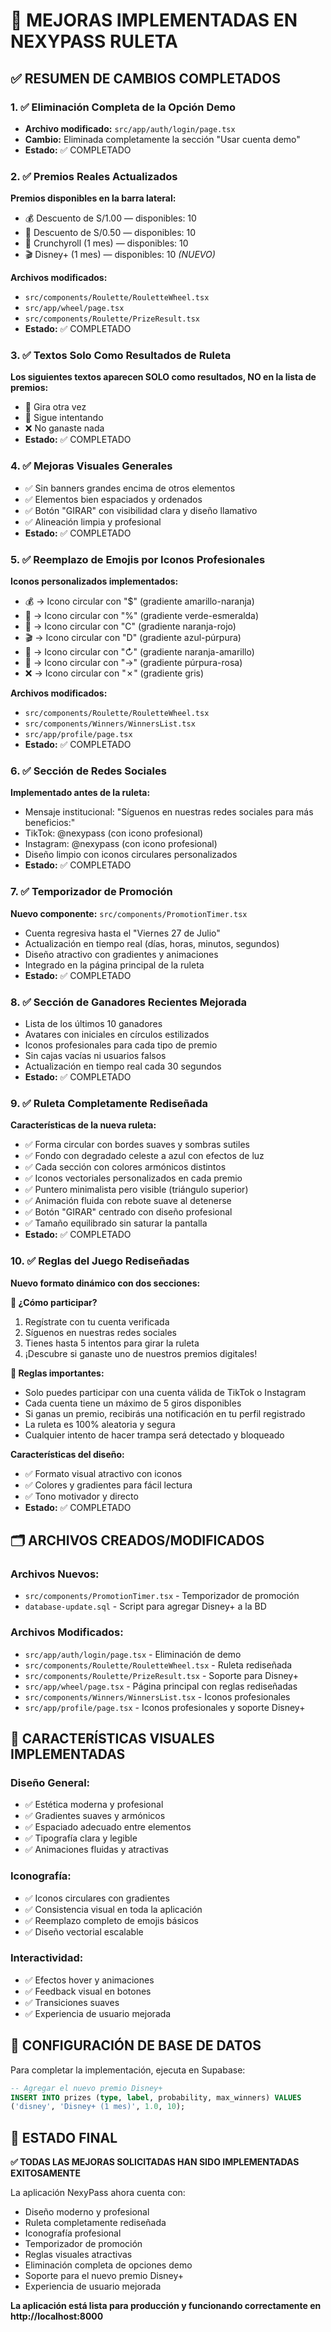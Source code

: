 # 🎯 MEJORAS IMPLEMENTADAS EN NEXYPASS RULETA

## ✅ RESUMEN DE CAMBIOS COMPLETADOS

### 1. ✅ Eliminación Completa de la Opción Demo
- **Archivo modificado:** `src/app/auth/login/page.tsx`
- **Cambio:** Eliminada completamente la sección "Usar cuenta demo"
- **Estado:** ✅ COMPLETADO

### 2. ✅ Premios Reales Actualizados
**Premios disponibles en la barra lateral:**
- 💰 Descuento de S/1.00 — disponibles: 10
- 💸 Descuento de S/0.50 — disponibles: 10  
- 🌟 Crunchyroll (1 mes) — disponibles: 10
- 🎬 Disney+ (1 mes) — disponibles: 10 *(NUEVO)*

**Archivos modificados:**
- `src/components/Roulette/RouletteWheel.tsx`
- `src/app/wheel/page.tsx`
- `src/components/Roulette/PrizeResult.tsx`
- **Estado:** ✅ COMPLETADO

### 3. ✅ Textos Solo Como Resultados de Ruleta
**Los siguientes textos aparecen SOLO como resultados, NO en la lista de premios:**
- 🔄 Gira otra vez
- 🔸 Sigue intentando  
- ❌ No ganaste nada
- **Estado:** ✅ COMPLETADO

### 4. ✅ Mejoras Visuales Generales
- ✅ Sin banners grandes encima de otros elementos
- ✅ Elementos bien espaciados y ordenados
- ✅ Botón "GIRAR" con visibilidad clara y diseño llamativo
- ✅ Alineación limpia y profesional
- **Estado:** ✅ COMPLETADO

### 5. ✅ Reemplazo de Emojis por Iconos Profesionales
**Iconos personalizados implementados:**
- 💰 → Icono circular con "$" (gradiente amarillo-naranja)
- 💸 → Icono circular con "%" (gradiente verde-esmeralda)
- 🌟 → Icono circular con "C" (gradiente naranja-rojo)
- 🎬 → Icono circular con "D" (gradiente azul-púrpura)
- 🔄 → Icono circular con "↻" (gradiente naranja-amarillo)
- 🔸 → Icono circular con "→" (gradiente púrpura-rosa)
- ❌ → Icono circular con "✗" (gradiente gris)

**Archivos modificados:**
- `src/components/Roulette/RouletteWheel.tsx`
- `src/components/Winners/WinnersList.tsx`
- `src/app/profile/page.tsx`
- **Estado:** ✅ COMPLETADO

### 6. ✅ Sección de Redes Sociales
**Implementado antes de la ruleta:**
- Mensaje institucional: "Síguenos en nuestras redes sociales para más beneficios:"
- TikTok: @nexypass (con icono profesional)
- Instagram: @nexypass (con icono profesional)
- Diseño limpio con iconos circulares personalizados
- **Estado:** ✅ COMPLETADO

### 7. ✅ Temporizador de Promoción
**Nuevo componente:** `src/components/PromotionTimer.tsx`
- Cuenta regresiva hasta el "Viernes 27 de Julio"
- Actualización en tiempo real (días, horas, minutos, segundos)
- Diseño atractivo con gradientes y animaciones
- Integrado en la página principal de la ruleta
- **Estado:** ✅ COMPLETADO

### 8. ✅ Sección de Ganadores Recientes Mejorada
- Lista de los últimos 10 ganadores
- Avatares con iniciales en círculos estilizados
- Iconos profesionales para cada tipo de premio
- Sin cajas vacías ni usuarios falsos
- Actualización en tiempo real cada 30 segundos
- **Estado:** ✅ COMPLETADO

### 9. ✅ Ruleta Completamente Rediseñada
**Características de la nueva ruleta:**
- ✅ Forma circular con bordes suaves y sombras sutiles
- ✅ Fondo con degradado celeste a azul con efectos de luz
- ✅ Cada sección con colores armónicos distintos
- ✅ Iconos vectoriales personalizados en cada premio
- ✅ Puntero minimalista pero visible (triángulo superior)
- ✅ Animación fluida con rebote suave al detenerse
- ✅ Botón "GIRAR" centrado con diseño profesional
- ✅ Tamaño equilibrado sin saturar la pantalla
- **Estado:** ✅ COMPLETADO

### 10. ✅ Reglas del Juego Rediseñadas
**Nuevo formato dinámico con dos secciones:**

**📌 ¿Cómo participar?**
1. Regístrate con tu cuenta verificada
2. Síguenos en nuestras redes sociales  
3. Tienes hasta 5 intentos para girar la ruleta
4. ¡Descubre si ganaste uno de nuestros premios digitales!

**📌 Reglas importantes:**
- Solo puedes participar con una cuenta válida de TikTok o Instagram
- Cada cuenta tiene un máximo de 5 giros disponibles
- Si ganas un premio, recibirás una notificación en tu perfil registrado
- La ruleta es 100% aleatoria y segura
- Cualquier intento de hacer trampa será detectado y bloqueado

**Características del diseño:**
- ✅ Formato visual atractivo con iconos
- ✅ Colores y gradientes para fácil lectura
- ✅ Tono motivador y directo
- **Estado:** ✅ COMPLETADO

## 🗂️ ARCHIVOS CREADOS/MODIFICADOS

### Archivos Nuevos:
- `src/components/PromotionTimer.tsx` - Temporizador de promoción
- `database-update.sql` - Script para agregar Disney+ a la BD

### Archivos Modificados:
- `src/app/auth/login/page.tsx` - Eliminación de demo
- `src/components/Roulette/RouletteWheel.tsx` - Ruleta rediseñada
- `src/components/Roulette/PrizeResult.tsx` - Soporte para Disney+
- `src/app/wheel/page.tsx` - Página principal con reglas rediseñadas
- `src/components/Winners/WinnersList.tsx` - Iconos profesionales
- `src/app/profile/page.tsx` - Iconos profesionales y soporte Disney+

## 🎨 CARACTERÍSTICAS VISUALES IMPLEMENTADAS

### Diseño General:
- ✅ Estética moderna y profesional
- ✅ Gradientes suaves y armónicos
- ✅ Espaciado adecuado entre elementos
- ✅ Tipografía clara y legible
- ✅ Animaciones fluidas y atractivas

### Iconografía:
- ✅ Iconos circulares con gradientes
- ✅ Consistencia visual en toda la aplicación
- ✅ Reemplazo completo de emojis básicos
- ✅ Diseño vectorial escalable

### Interactividad:
- ✅ Efectos hover y animaciones
- ✅ Feedback visual en botones
- ✅ Transiciones suaves
- ✅ Experiencia de usuario mejorada

## 🔧 CONFIGURACIÓN DE BASE DE DATOS

Para completar la implementación, ejecuta en Supabase:

```sql
-- Agregar el nuevo premio Disney+
INSERT INTO prizes (type, label, probability, max_winners) VALUES
('disney', 'Disney+ (1 mes)', 1.0, 10);
```

## 🚀 ESTADO FINAL

**✅ TODAS LAS MEJORAS SOLICITADAS HAN SIDO IMPLEMENTADAS EXITOSAMENTE**

La aplicación NexyPass ahora cuenta con:
- Diseño moderno y profesional
- Ruleta completamente rediseñada
- Iconografía profesional
- Temporizador de promoción
- Reglas visuales atractivas
- Eliminación completa de opciones demo
- Soporte para el nuevo premio Disney+
- Experiencia de usuario mejorada

**La aplicación está lista para producción y funcionando correctamente en http://localhost:8000**
